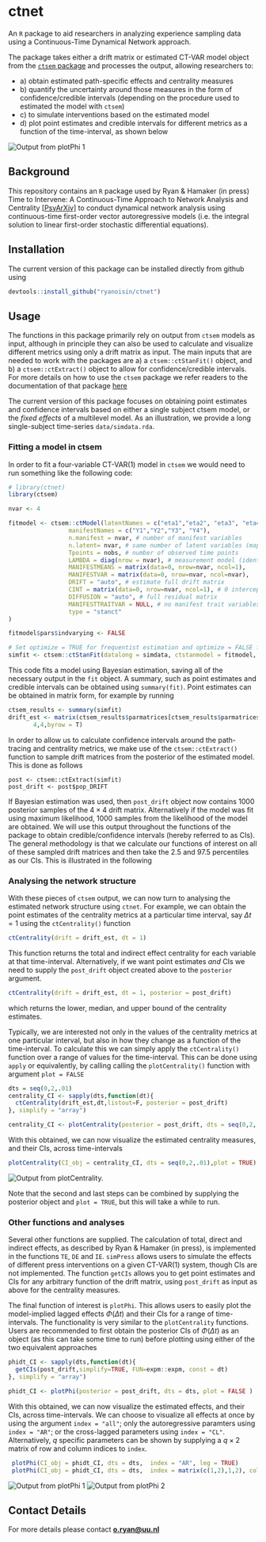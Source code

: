 # ctnet
An `R` package to aid researchers in analyzing experience sampling data using a Continuous-Time Dynamical Network approach. 

The package takes either a drift matrix or estimated CT-VAR model object from the [`ctsem` package](https://github.com/cdriveraus/ctsem) and processes the output, allowing researchers to:
  - a) obtain estimated path-specific effects and centrality measures 
  - b) quantify the uncertainty around those measures in the form of confidence/credible intervals (depending on the procedure used to estimated the model with `ctsem`) 
  - c) to simulate interventions based on the estimated model
  - d) plot point estimates and credible intervals for different metrics as a function of the time-interval, as shown below
  

  ![Output from plotPhi 1](man/figures/figure2a.png)


## Background
This repository contains an `R` package used by Ryan \& Hamaker (in press) Time to Intervene: A Continuous-Time Approach to Network Analysis and Centrality [[PsyArXiv]](https://psyarxiv.com/2ambn/) to conduct dynamical network analysis using continuous-time first-order vector autoregressive models (i.e. the integral solution to linear first-order stochastic differential equations).


## Installation
The current version of this package can be installed directly from github using
```r
devtools::install_github("ryanoisin/ctnet")
```

## Usage
The functions in this package primarily rely on output from `ctsem` models as input, although in principle they can also be used to calculate and visualize different metrics using only a drift matrix as input. The main inputs that are needed to work with the packages are a) a `ctsem::ctStanFit()` object, and b) a `ctsem::ctExtract()` object to allow for confidence/credible intervals. For more details on how to use the `ctsem` package we refer readers to the documentation of that package [here](https://github.com/cdriveraus/ctsem)

The current version of this package focuses on obtaining point estimates and confidence intervals based on either a single subject ctsem model, or the *fixed effects* of a multilevel model. As an illustration, we provide a long single-subject time-series `data/simdata.rda`.

### Fitting a model in ctsem
In order to fit a four-variable CT-VAR(1) model in `ctsem` we would need to run something like the following code:

```r
# library(ctnet)
library(ctsem)

nvar <- 4

fitmodel <- ctsem::ctModel(latentNames = c("eta1","eta2", "eta3", "eta4"),
                 manifestNames = c("Y1","Y2","Y3", "Y4"),
                 n.manifest = nvar, # number of manifest variables
                 n.latent= nvar, # same number of latent variables (map directly)
                 Tpoints = nobs, # number of observed time points
                 LAMBDA = diag(nrow = nvar), # measurement model (identity)
                 MANIFESTMEANS = matrix(data=0, nrow=nvar, ncol=1),
                 MANIFESTVAR = matrix(data=0, nrow=nvar, ncol=nvar),
                 DRIFT = "auto", # estimate full drift matrix
                 CINT = matrix(data=0, nrow=nvar, ncol=1), # 0 intercepts
                 DIFFUSION = "auto", # full residual matrix
                 MANIFESTTRAITVAR = NULL, # no manifest trait variables
                 type = "stanct"
)

fitmodel$pars$indvarying <- FALSE

# Set optimize = TRUE for frequentist estimation and optimize = FALSE for Bayesian estimation
simfit <- ctsem::ctStanFit(datalong = simdata, ctstanmodel = fitmodel, optimize = TRUE)

```


This code fits a model using Bayesian estimation, saving all of the necessary output in the `fit` object. A summary, such as point estimates and credible intervals can be obtained using `summary(fit)`. Point estimates can be obtained in matrix form, for example by running

```r
ctsem_results <- summary(simfit)
drift_est <- matrix(ctsem_results$parmatrices[ctsem_results$parmatrices$matrix == "DRIFT","Mean"],
       4,4,byrow = T)
```


In order to allow us to calculate confidence intervals around the path-tracing and centrality metrics, we make use of the `ctsem::ctExtract()` function to sample drift matrices from the posterior of the estimated model. This is done as follows

```{r}
post <- ctsem::ctExtract(simfit)
post_drift <- post$pop_DRIFT
```

If Bayesian estimation was used, then `post_drift` object now contains $1000$ posterior samples of the $4 \times 4$ drift matrix. Alternatively if the model was fit using maximum likelihood, $1000$ samples from the likelihood of the model are obtained. We will use this output throughout the functions of the package to obtain credible/confidence intervals (hereby referred to as CIs). The general methodology is that we calculate our functions of interest on all of these sampled drift matrices and then take the 2.5 and 97.5 percentiles as our CIs. This is illustrated in the following 

### Analysing the network structure

With these pieces of `ctsem` output, we can now turn to analysing the estimated network structure using `ctnet`. For example, we can obtain the point estimates of the centrality metrics at a particular time interval, say $\Delta t = 1$ using the `ctCentrality()` function

```r
ctCentrality(drift = drift_est, dt = 1)
```

This function returns the total and indirect effect centrality for each variable at that time-interval. Alternatively, if we want point estimates *and* CIs we need to supply the `post_drift` object created above to the `posterior` argument.

```r
ctCentrality(drift = drift_est, dt = 1, posterior = post_drift)
```
which returns the lower, median, and upper bound of the centrality estimates. 

Typically, we are interested not only in the values of the centrality metrics at one particular interval, but also in how they change as a function of the time-interval. To calculate this we can simply apply the `ctCentrality()` function over a range of values for the time-interval. This can be done using `apply` or equivalently, by calling calling the `plotCentrality()` function with argument `plot = FALSE`

```r
dts = seq(0,2,.01)
centrality_CI <- sapply(dts,function(dt){
  ctCentrality(drift_est,dt,listout=F, posterior = post_drift)
}, simplify = "array")

centrality_CI <- plotCentrality(posterior = post_drift, dts = seq(0,2,.01),plot = FALSE)

```


With this obtained, we can now visualize the estimated centrality measures, and their CIs, across time-intervals

```r
plotCentrality(CI_obj = centrality_CI, dts = seq(0,2,.01),plot = TRUE)
```
![Output from plotCentrality.](man/figures/figure1.png)

Note that the second and last steps can be combined by supplying the posterior object and `plot = TRUE`, but this will take a while to run.

### Other functions and analyses
Several other functions are supplied. The calculation of total, direct and indirect effects, as described by Ryan \& Hamaker (in press), is implemented in the functions `TE`, `DE` and `IE`. `simPress` allows users to simulate the effects of different press interventions on a given CT-VAR(1) system, though CIs are not implemented. The function `getCIs` allows you to get point estimates and CIs for any arbitrary function of the drift matrix, using `post_drift` as input as above for the centrality measures. 

The final function of interest is `plotPhi`. This allows users to easily plot the model-implied lagged effects $\Phi(\Delta t)$ and their CIs for a range of time-intervals. The functionality is very similar to the `plotCentrality` functions. Users are recommended to first obtain the posterior CIs of $\Phi(\Delta t)$ as an object (as this can take some time to run) before plotting using either of the two equivalent approaches

```r
phidt_CI <- sapply(dts,function(dt){
  getCIs(post_drift,simplify=TRUE, FUN=expm::expm, const = dt)
}, simplify = "array")

phidt_CI <- plotPhi(posterior = post_drift, dts = dts, plot = FALSE )
```

With this obtained, we can now visualize the estimated effects, and their CIs, across time-intervals. We can choose to visualize all effects at once by using the argument `index = "all"`; only the autoregressive paramters using `index = "AR"`; or the cross-lagged parameters using `index = "CL"`. Alternatively, $q$ specific parameters can be shown by supplying a $q \times 2$ matrix of row and column indices to `index`. 

```r
 plotPhi(CI_obj = phidt_CI, dts = dts,  index = "AR", leg = TRUE)
 plotPhi(CI_obj = phidt_CI, dts = dts,  index = matrix(c(1,2),1,2), colvec = NULL, leg = TRUE)
```
![Output from plotPhi 1](man/figures/figure2a.png)
![Output from plotPhi 2](man/figures/figure2b.png)

## Contact Details

For more details please contact **o.ryan@uu.nl**